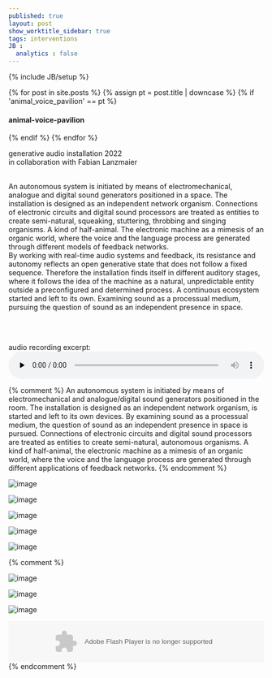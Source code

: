 ```yaml
---
published: true
layout: post
show_worktitle_sidebar: true
tags: interventions
JB :
  analytics : false
---
```


{% include JB/setup %}

<div class="container-parent">
<div class="container-narrow-right">
{% for post in site.posts %}
	{% assign pt = post.title | downcase %}
	{% if 'animal_voice_pavilion' == pt %}
<h4><a href="{{ BASE_PATH }}{{ post.url }}"></a>animal-voice-pavilion</h4>
	{% endif %}
{% endfor %}

<p>
generative audio installation 2022<br />
in collaboration with Fabian Lanzmaier
<br /><br />

An autonomous system is initiated by means of electromechanical, analogue and digital sound generators positioned in a space. The installation is designed as an independent network organism. Connections of electronic circuits and digital sound processors are treated as entities to create semi-natural, squeaking, stuttering, throbbing and singing organisms. A kind of half-animal. The electronic machine as a mimesis of an organic world, where the voice and the language process are generated through different models of feedback networks. <br />
By working with real-time audio systems and feedback, its resistance and autonomy reflects an open generative state that does not follow a fixed sequence. Therefore the installation finds itself in different auditory stages, where it follows the idea of the machine as a natural, unpredictable entity outside a preconfigured and determined process. A continuous ecosystem started and left to its own. Examining sound as a processual medium, pursuing the question of sound as an independent presence in space.


<br /><br />


<p></p>
audio recording excerpt:
<br />
<audio controls style="width: 100%" preload="none">
  <source src="{{ site.url }}/images/avp_excerpt.mp3" type="audio/mpeg">
</audio>

</p>
</div>


{% comment %}
An autonomous system is initiated by means of electromechanical and analogue/digital sound generators positioned in the room. The installation is designed as an independent network organism, is started and left to its own devices. By examining sound as a processual medium, the question of sound as an independent presence in space is pursued. Connections of electronic circuits and digital sound processors are treated as entities to create semi-natural, autonomous organisms. A kind of half-animal, the electronic machine as a mimesis of an organic world, where the voice and the language process are generated through different applications of feedback networks.
{% endcomment %}


<div class="container-narrow-left">
<img src="{{ site.url }}/images/avp_color.jpg" loading="lazy" alt="image">
<p></p>

<img src="{{ site.url }}/images/avp_speaker_opiu.jpg" loading="lazy" alt="image">
<p></p>

<img src="{{ site.url }}/images/avp_speakers-nu.jpg" loading="lazy" alt="image">
<p></p>

<img src="{{ site.url }}/images/avp_table.jpg" loading="lazy" alt="image">
<p></p>

<img src="{{ site.url }}/images/avp_overview.jpg" loading="lazy" alt="image">
<p></p>

</div>
</div>




{% comment %}

<img src="{{ site.url }}/images/avp_theater2.jpg" loading="lazy" alt="image">
<p></p>

<img src="{{ site.url }}/images/avp_theater_sm.jpg" loading="lazy" alt="image">
<p></p>

<img src="{{ site.url }}/images/avp_parklife.jpg" loading="lazy" alt="image">
<p></p>

<div>
	<object height="81" width="100%"> <param name="movie" value="https://player.soundcloud.com/player.swf?url=https%3A//api.soundcloud.com/tracks/124203709&amp;show_comments=true&amp;
	auto_play=false&amp;color=ff7700"></param> <param name="allowscriptaccess" value="always"></param> <embed allowscriptaccess="always" height="81" src="https://player.soundcloud.com/player.swf?url=https%3A//api.soundcloud.com/tracks/124203709&amp;show_comments=true&amp;auto_play=false&amp;color=ff7700" type="application/x-shockwave-flash" width="100%"></embed> </object>    
</div>
{% endcomment %}













